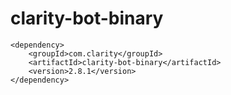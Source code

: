 # clarity-bot-binary
 
```
<dependency>
    <groupId>com.clarity</groupId>
    <artifactId>clarity-bot-binary</artifactId>
    <version>2.8.1</version>
</dependency>
```
 
